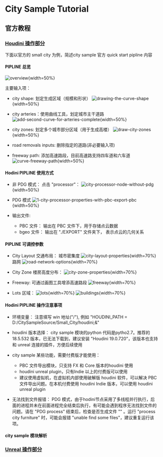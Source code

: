 # City Sample Tutorial

## 官方教程
### [Houdini 操作部分](https://docs.unrealengine.com/5.0/en-US/city-sample-quick-start-for-generating-a-city-and-freeway-using-houdini/)

下面以官方的 small city 为例，简述city sample 官方 quick start pipline 内容

#### PIPLINE 总览
![overview](./pic/city_sample/overview.png){width=50%}

主要输入项：
- city shape: 划定生成区域（规模和形状）
![drawing-the-curve-shape](./pic/city_sample/2-drawing-the-curve-shape.gif){width=50%}

- city arteries：使用曲线工具，划定城市主干道路
![add-second-curve-for-arteries-complete](./pic/city_sample/4-add-second-curve-for-arteries-complete.webp){width=50%}

- city zones: 划定多个城市部分区域（用于生成高楼）
![draw-city-zones](./pic/city_sample/6-draw-city-zones.gif){width=50%}

- road removals inputs: 删除指定的道路(非必要输入项)

- freeway path: 添加高速路段，目前高速路支持四车道和六车道
![curve-freeway-path](./pic/city_sample/7-curve-freeway-path.webp){width=50%}

#### Hodini PIPLINE 使用方式

- 非 PDG 模式：
    点击 "processor"：
    ![city-processor-node-without-pdg](./pic/city_sample/11-city-processor-node-without-pdg.webp){width=50%}
- PDG 模式
    ![1-city-processor-properties-with-pbc-export-pbc](./pic/city_sample/11-city-processor-properties-with-pbc-export-pbc.webp){width=50%}


- 输出文件:
    - PBC 文件：
    输出在 PBC 文件下，用于存储点云数据
    - bgeo 文件：
    输出在 "./EXPORT" 文件夹下， 表示点云的几何关系

#### PIPLINE 可调控参数
- City Layout 交通布局：
    城市密集度
    ![city-layout-properties](./pic/city_sample/3-city-layout-properties.webp){width=70%}
    路网
    ![road-network-options](./pic/city_sample/5-road-network-options.webp){width=70%}

- City Zone 楼房高度分布：
    ![city-zone-properties](./pic/city_sample/6-city-zone-properties.webp){width=70%}

- Freeway:
    可通过画图工具增添高速路段
    ![freeway](./pic/city_sample/9-connection-set-1-properties.webp){width=70%}

- Lots 区域：
    ![lots](./pic/city_sample/10-city-lot-processory-properties-lots.webp){width=70%}
    ![buildings](./pic/city_sample/10-city-lot-processory-properties-buildings.webp){width=70%}


#### Hodini PIPLINE 操作注意事项
- 环境变量：
    注意填写 win 地址("/"), 例如 "HOUDINI_PATH = D:/CitySampleSource/Small_City/houdini;&"

- houdini 版本选择：
    city sample 模块的python 代码是pytho2.7。推荐的 18.5.532 版本，已无法下载到，建议安装 "Houdini 19.0.720"，该版本也支持和 unreal 连接的插件，方便后续使用

- city sample 某些功能，需要付费版才能使用：
    - PBC 文件导出模块，只支持 FX 和 Core 版本的houdini 使用
    - houdini unreal plugin，只有Indie 以上的付费版可以使用
    - 建议使用虚拟机，在虚拟机内部使用破解版 houdini 软件，可以解决 PBC 文件导出问题。在本机付费使用 houdini Indie 版本，可以使用 houdini unreal plugin 

- 无法找到文件报错：
PDG 模式，由于hodini节点采用了多线程并行执行，后面的进程并未在前面进程完全结束后执行，有可能会遇到程序无法找到文件的问题。请在 "PDG process" 结束后，检查是否生成文件 "" 。运行 "process city furniture" 时，可能会报错 "unable find some files"，建议重复运行该项。

#### city sample 模块解析


### [Unreal 操作部分](https://docs.unrealengine.com/5.0/en-US/city-sample-quick-start-for-generating-a-city-and-freeway-in-unreal-engine-5/#step6-runningthezonegraphgenerationfortraffic)